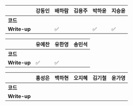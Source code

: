 |              | 강동인 | 배하람 | 김용주 | 박하윤 | 지승윤 |
| ------------ | ------ | ------ | ------ | ------ | ------|
| **코드**     |||  |        |        |
| **Write-up** ||:white_check_mark:|  |:white_check_mark:        |   :white_check_mark:      |

| 				| 유예찬 | 유한영 | 송민석 |
| ------------  | ------ | ------ | ------ |
| **코드** 	   || 		 |		 |
| **Write-up** |:white_check_mark:|:white_check_mark:		  |		  |

|              | 홍성은 | 백하현 | 오지혜 | 김기철 | 윤가영 |
| ------------ | ------ | ------ | ------ | ------ | ------------ |
| **코드**     |||  |        |        |
| **Write-up** |||  |        |        |

